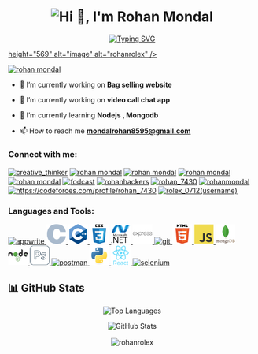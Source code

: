 <h1 align="center">
  <img src="./banner.svg" alt="Hi 👋, I'm Rohan Mondal" />
</h1>

<p align="center">
  <a href="https://git.io/typing-svg">
    <img src="https://readme-typing-svg.herokuapp.com?font=Fira+Code&weight=500&size=24&pause=1000&color=36BCF7&center=true&vCenter=true&width=500&lines=Full+Stack+Developer;MERN+Stack+Enthusiast;Problem+Solver;Open+Source+Contributor" alt="Typing SVG" />
  </a>
</p>


<p align="left"> <a href="https://github.com/Rohanrolex">height="569" alt="image" 
alt="rohanrolex" /></a> </p>

<p align="left"> <a href="https://twitter.com/rohan mondal" target="blank"><img src="https://img.shields.io/twitter/follow/rohan mondal?logo=twitter&style=for-the-badge" alt="rohan mondal" /></a> </p>

- 🔭 I’m currently working on **Bag selling website**
- 🔭 I’m currently working on **video call chat app**
- 🌱 I’m currently learning **Nodejs , Mongodb**

- 📫 How to reach me **mondalrohan8595@gmail.com**

<h3 align="left">Connect with me:</h3>
<p align="left">
<a href="https://codepen.io/creative_thinker" target="blank"><img align="center" src="https://raw.githubusercontent.com/rahuldkjain/github-profile-readme-generator/master/src/images/icons/Social/codepen.svg" alt="creative_thinker" height="30" width="40" /></a>
<a href="https://twitter.com/rohan mondal" target="blank"><img align="center" src="https://raw.githubusercontent.com/rahuldkjain/github-profile-readme-generator/master/src/images/icons/Social/twitter.svg" alt="rohan mondal" height="30" width="40" /></a>
<a href="https://www.linkedin.com/in/rohan-mondal-062aaa28a/" target="blank"><img align="center" src="https://raw.githubusercontent.com/rahuldkjain/github-profile-readme-generator/master/src/images/icons/Social/linked-in-alt.svg" alt="rohan mondal" height="30" width="40" /></a>
<a href="https://fb.com/rohan mondal" target="blank"><img align="center" src="https://raw.githubusercontent.com/rahuldkjain/github-profile-readme-generator/master/src/images/icons/Social/facebook.svg" alt="rohan mondal" height="30" width="40" /></a>
<a href="https://instagram.com/rohan mondal" target="blank"><img align="center" src="https://raw.githubusercontent.com/rahuldkjain/github-profile-readme-generator/master/src/images/icons/Social/instagram.svg" alt="rohan mondal" height="30" width="40" /></a>
<a href="https://www.youtube.com/c/fodcast" target="blank"><img align="center" src="https://raw.githubusercontent.com/rahuldkjain/github-profile-readme-generator/master/src/images/icons/Social/youtube.svg" alt="fodcast" height="30" width="40" /></a>
<a href="https://www.codechef.com/users/rohanhackers" target="blank"><img align="center" src="https://cdn.jsdelivr.net/npm/simple-icons@3.1.0/icons/codechef.svg" alt="rohanhackers" height="30" width="40" /></a>
<a href="https://codeforces.com/profile/rohan_7430" target="blank"><img align="center" src="https://raw.githubusercontent.com/rahuldkjain/github-profile-readme-generator/master/src/images/icons/Social/codeforces.svg" alt="rohan_7430" height="30" width="40" /></a>
<a href="https://leetcode.com/u/Rohan07_6473/" target="blank"><img align="center" src="https://raw.githubusercontent.com/rahuldkjain/github-profile-readme-generator/master/src/images/icons/Social/leet-code.svg" alt="rohanmondal" height="30" width="40" /></a>
<a href="https://auth.geeksforgeeks.org/user/https://codeforces.com/profile/rohan_7430" target="blank"><img align="center" src="https://raw.githubusercontent.com/rahuldkjain/github-profile-readme-generator/master/src/images/icons/Social/geeks-for-geeks.svg" alt="https://codeforces.com/profile/rohan_7430" height="30" width="40" /></a>
<a href="https://discord.gg/rolex_0712(username)" target="blank"><img align="center" src="https://raw.githubusercontent.com/rahuldkjain/github-profile-readme-generator/master/src/images/icons/Social/discord.svg" alt="rolex_0712(username)" height="30" width="40" /></a>
</p>

<h3 align="left">Languages and Tools:</h3>
<p align="left"> <a href="https://appwrite.io" target="_blank" rel="noreferrer"> <img src="https://www.vectorlogo.zone/logos/appwriteio/appwriteio-icon.svg" alt="appwrite" width="40" height="40"/> </a> <a href="https://www.cprogramming.com/" target="_blank" rel="noreferrer"> <img src="https://raw.githubusercontent.com/devicons/devicon/master/icons/c/c-original.svg" alt="c" width="40" height="40"/> </a> <a href="https://www.w3schools.com/cpp/" target="_blank" rel="noreferrer"> <img src="https://raw.githubusercontent.com/devicons/devicon/master/icons/cplusplus/cplusplus-original.svg" alt="cplusplus" width="40" height="40"/> </a> <a href="https://www.w3schools.com/css/" target="_blank" rel="noreferrer"> <img src="https://raw.githubusercontent.com/devicons/devicon/master/icons/css3/css3-original-wordmark.svg" alt="css3" width="40" height="40"/> </a> <a href="https://dotnet.microsoft.com/" target="_blank" rel="noreferrer"> <img src="https://raw.githubusercontent.com/devicons/devicon/master/icons/dot-net/dot-net-original-wordmark.svg" alt="dotnet" width="40" height="40"/> </a> <a href="https://expressjs.com" target="_blank" rel="noreferrer"> <img src="https://raw.githubusercontent.com/devicons/devicon/master/icons/express/express-original-wordmark.svg" alt="express" width="40" height="40"/> </a> <a href="https://git-scm.com/" target="_blank" rel="noreferrer"> <img src="https://www.vectorlogo.zone/logos/git-scm/git-scm-icon.svg" alt="git" width="40" height="40"/> </a> <a href="https://www.w3.org/html/" target="_blank" rel="noreferrer"> <img src="https://raw.githubusercontent.com/devicons/devicon/master/icons/html5/html5-original-wordmark.svg" alt="html5" width="40" height="40"/> </a> <a href="https://developer.mozilla.org/en-US/docs/Web/JavaScript" target="_blank" rel="noreferrer"> <img src="https://raw.githubusercontent.com/devicons/devicon/master/icons/javascript/javascript-original.svg" alt="javascript" width="40" height="40"/> </a> <a href="https://www.mongodb.com/" target="_blank" rel="noreferrer"> <img src="https://raw.githubusercontent.com/devicons/devicon/master/icons/mongodb/mongodb-original-wordmark.svg" alt="mongodb" width="40" height="40"/> </a> <a href="https://nodejs.org" target="_blank" rel="noreferrer"> <img src="https://raw.githubusercontent.com/devicons/devicon/master/icons/nodejs/nodejs-original-wordmark.svg" alt="nodejs" width="40" height="40"/> </a> <a href="https://www.photoshop.com/en" target="_blank" rel="noreferrer"> <img src="https://raw.githubusercontent.com/devicons/devicon/master/icons/photoshop/photoshop-line.svg" alt="photoshop" width="40" height="40"/> </a> <a href="https://postman.com" target="_blank" rel="noreferrer"> <img src="https://www.vectorlogo.zone/logos/getpostman/getpostman-icon.svg" alt="postman" width="40" height="40"/> </a> <a href="https://www.python.org" target="_blank" rel="noreferrer"> <img src="https://raw.githubusercontent.com/devicons/devicon/master/icons/python/python-original.svg" alt="python" width="40" height="40"/> </a> <a href="https://reactjs.org/" target="_blank" rel="noreferrer"> <img src="https://raw.githubusercontent.com/devicons/devicon/master/icons/react/react-original-wordmark.svg" alt="react" width="40" height="40"/> </a> <a href="https://www.selenium.dev" target="_blank" rel="noreferrer"> <img src="https://raw.githubusercontent.com/detain/svg-logos/780f25886640cef088af994181646db2f6b1a3f8/svg/selenium-logo.svg" alt="selenium" width="40" height="40"/> </a> </p>


## 📊 GitHub Stats

<div align="center">

  <!-- Top Languages -->
  <img src="https://github-readme-stats.vercel.app/api/top-langs?username=rohanrolex&show_icons=true&locale=en&layout=compact&theme=radical" 
       alt="Top Languages" height="160"/>

  <!-- GitHub Stats -->
  <img src="https://github-readme-stats.vercel.app/api?username=rohanrolex&show_icons=true&locale=en&theme=radical" 
       alt="GitHub Stats" height="160"/>


<p><img align="center" src="https://github-readme-streak-stats.herokuapp.com/?user=rohanrolex&" alt="rohanrolex" /></p>


</div>
